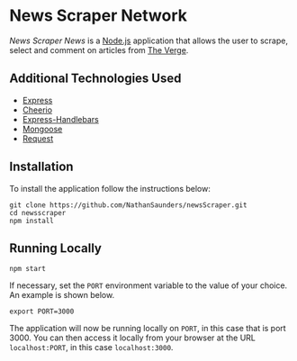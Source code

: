 # News Scraper Network

_News Scraper News_ is a [Node.js](https://nodejs.org/en/) application that allows the user to scrape, select and comment on articles from [The Verge](https://theverge.com/).

## Additional Technologies Used

* [Express](https://expressjs.com/)
* [Cheerio](https://github.com/cheeriojs/cheerio)
* [Express-Handlebars](https://www.npmjs.com/package/express-handlebars/)
* [Mongoose](https://www.npmjs.com/package/express-handlebars/)
* [Request](https://www.npmjs.com/package/request)

## Installation

To install the application follow the instructions below:

    git clone https://github.com/NathanSaunders/newsScraper.git
    cd newsscraper
    npm install

## Running Locally

    npm start


If necessary, set the `PORT` environment variable to the value of your choice. An example is shown below.

    export PORT=3000

The application will now be running locally on `PORT`, in this case that is port 3000. You can then access it locally from your browser at the URL `localhost:PORT`, in this case `localhost:3000`.
